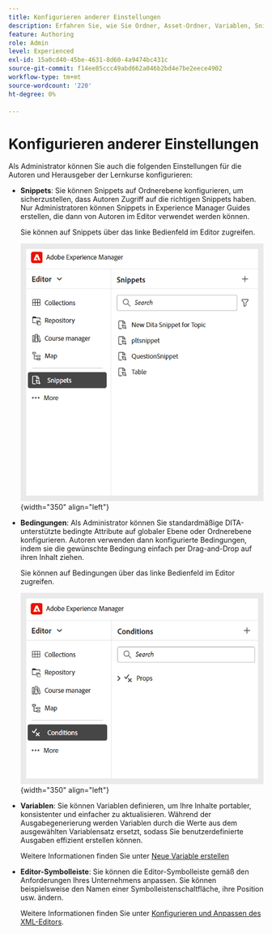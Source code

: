 ```yaml
---
title: Konfigurieren anderer Einstellungen
description: Erfahren Sie, wie Sie Ordner, Asset-Ordner, Variablen, Snippets, Bedingungen und mehr für verschiedene Abteilungen in Experience Manager Guides konfigurieren.
feature: Authoring
role: Admin
level: Experienced
exl-id: 15a0cd40-45be-4631-8d60-4a9474bc431c
source-git-commit: f14ee85ccc49abd662a046b2bd4e7be2eece4902
workflow-type: tm+mt
source-wordcount: '220'
ht-degree: 0%

---
```


# Konfigurieren anderer Einstellungen

Als Administrator können Sie auch die folgenden Einstellungen für die Autoren und Herausgeber der Lernkurse konfigurieren:

- **Snippets**: Sie können Snippets auf Ordnerebene konfigurieren, um sicherzustellen, dass Autoren Zugriff auf die richtigen Snippets haben. Nur Administratoren können Snippets in Experience Manager Guides erstellen, die dann von Autoren im Editor verwendet werden können.

  Sie können auf Snippets über das linke Bedienfeld im Editor zugreifen.

  ![](assets/create-snippets.png){width="350" align="left"}
- **Bedingungen**: Als Administrator können Sie standardmäßige DITA-unterstützte bedingte Attribute auf globaler Ebene oder Ordnerebene konfigurieren. Autoren verwenden dann konfigurierte Bedingungen, indem sie die gewünschte Bedingung einfach per Drag-and-Drop auf ihren Inhalt ziehen.

  Sie können auf Bedingungen über das linke Bedienfeld im Editor zugreifen.

  ![](assets/create-conditions.png){width="350" align="left"}
- **Variablen**: Sie können Variablen definieren, um Ihre Inhalte portabler, konsistenter und einfacher zu aktualisieren. Während der Ausgabegenerierung werden Variablen durch die Werte aus dem ausgewählten Variablensatz ersetzt, sodass Sie benutzerdefinierte Ausgaben effizient erstellen können.

  Weitere Informationen finden Sie unter [Neue Variable erstellen](../native-pdf/native-pdf-variables.md#create-a-new-variable)

- **Editor-Symbolleiste**: Sie können die Editor-Symbolleiste gemäß den Anforderungen Ihres Unternehmens anpassen. Sie können beispielsweise den Namen einer Symbolleistenschaltfläche, ihre Position usw. ändern.

  Weitere Informationen finden Sie unter [Konfigurieren und Anpassen des XML-Editors](../cs-install-guide/conf-folder-level.md#configure-and-customize-the-xml-editor-id2065g300o5z).
